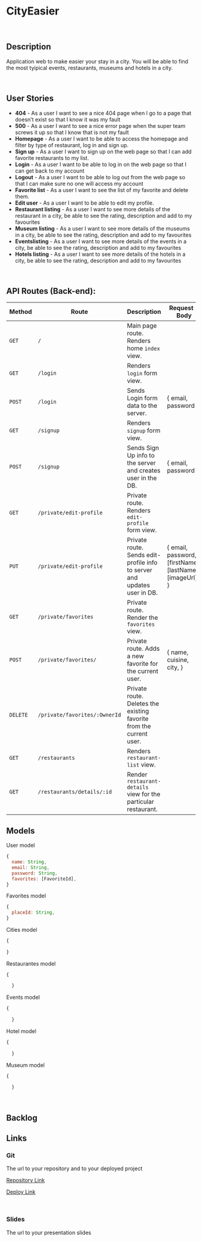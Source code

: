# CityEasier

<br>

## Description

Application web to make easier your stay in a city. You will be able to find the most tyipical events, restaurants, museums and hotels in a city.

<br>

## User Stories

- **404** - As a user I want to see a nice 404 page when I go to a page that doesn’t exist so that I know it was my fault
- **500** - As a user I want to see a nice error page when the super team screws it up so that I know that is not my fault
- **Homepage** - As a user I want to be able to access the homepage and filter by type of restaurant, log in and sign up.
- **Sign up** - As a user I want to sign up on the web page so that I can add favorite restaurants to my list.
- **Login** - As a user I want to be able to log in on the web page so that I can get back to my account
- **Logout** - As a user I want to be able to log out from the web page so that I can make sure no one will access my account
- **Favorite list** - As a user I want to see the list of my favorite and delete them.
- **Edit user** - As a user I want to be able to edit my profile.
- **Restaurant listing** - As a user I want to see more details of the restaurant in a city, be able to see the rating, description and add to my favourites
- **Museum listing** - As a user I want to see more details of the museums in a city, be able to see the rating, description and add to my favourites
- **Eventslisting** - As a user I want to see more details of the events in a city, be able to see the rating, description and add to my favourites
- **Hotels listing** - As a user I want to see more details of the hotels in a city, be able to see the rating, description and add to my favourites



<br>



## API Routes (Back-end):



| **Method** | **Route**                          | **Description**                                              | Request  - Body                           |
| -----------| -----------------------------------| -------------------------------------------------------------| ------------------------------------------|
| `GET`      | `/`                                | Main page route.  Renders home `index` view.                 |                                           |
| `GET`      | `/login`                           | Renders `login` form view.                                   |                                           |
| `POST`     | `/login`                           | Sends Login form data to the server.                         | { email, password }                       |
| `GET`      | `/signup`                          | Renders `signup` form view.                                  |                                           |
| `POST`     | `/signup`                          | Sends Sign Up info to the server and creates user in the DB. | {  email, password  }                     |
| `GET`      | `/private/edit-profile`            | Private route. Renders `edit-profile` form view.             |                                           |
| `PUT`      | `/private/edit-profile`            | Private route. Sends edit-profile info to server and updates user in DB. | { email, password, [firstName], [lastName], [imageUrl] } |
| `GET`      | `/private/favorites`               | Private route. Render the `favorites` view.                  |                                           |
| `POST`     | `/private/favorites/`              | Private route. Adds a new favorite for the current user.     | { name, cuisine, city, }                  |
| `DELETE`   | `/private/favorites/:OwnerId` | Private route. Deletes the existing favorite from the current user.|                                          |
| `GET`      | `/restaurants`                     | Renders `restaurant-list` view.                              |                                           |
| `GET`      | `/restaurants/details/:id`         | Render `restaurant-details` view for the particular restaurant. |                                        |



## Models

User model

```javascript
{
  name: String,
  email: String,
  password: String,
  favorites: [FavoriteId],
}

```

Favorites model

```javascript
{
  placeId: String,
}

```


Cities model

```javascript
{
  
}

```

Restaurantes model

```javascript
{
    
  }

```

Events model

```javascript
{
    
  }

```

Hotel model

```javascript
{
    
  }

```

Museum model

```javascript
{
    
  }

```



<br>

## Backlog



## Links



### Git

The url to your repository and to your deployed project

[Repository Link]()

[Deploy Link]()



<br>



### Slides

The url to your presentation slides